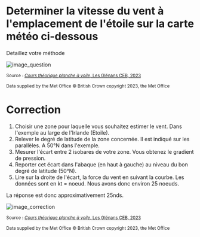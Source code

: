 ﻿# Determiner la vitesse du vent à l'emplacement de l'étoile sur la carte météo ci-dessous
Detaillez votre méthode

![image_question](images/carte_vierge_calcul_vitesse.png)

<small>Source : [*Cours théorique planche à voile*, Les Glénans CEB, 2023](https://encadrementbenevole.glenans.asso.fr/wp-content/uploads/2023/07/Cours-theorique-PAV-Version-1.pdf) </small>


<small>Data supplied by the Met Office
© British Crown copyright 2023, the Met Office </small>

# Correction

1.	Choisir une zone pour laquelle vous souhaitez estimer le vent. Dans l'exemple au large de l'Irlande (Etoile).
2.	Relever le degré de latitude de la zone concernée. Il est indiqué sur les parallèles. A 50°N dans l'exemple. 
3.	Mesurer l'écart entre 2 isobares de votre zone. Vous obtenez le gradient de pression. 
4.	Reporter cet écart dans l'abaque (en haut à gauche) au niveau du bon degré de latitude (50°N).
5.	Lire sur la droite de l'écart, la force du vent en suivant la courbe. Les données sont en kt = noeud. Nous avons donc environ 25 noeuds.

La réponse est donc approximativement 25nds.

![image_correction](images/calcul_force_vent_carte.png)

<small>Source : [*Cours théorique planche à voile*, Les Glénans CEB, 2023](https://encadrementbenevole.glenans.asso.fr/wp-content/uploads/2023/07/Cours-theorique-PAV-Version-1.pdf) </small>

<small>Data supplied by the Met Office
© British Crown copyright 2023, the Met Office </small>